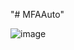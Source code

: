 "# MFAAuto" 

![image](https://user-images.githubusercontent.com/10625781/119110117-6da26f80-ba3f-11eb-9934-8213e9bed78c.png)
